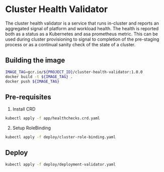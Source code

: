 # Cluster Health Validator

The cluster health validator is a service that runs in-cluster and reports an
aggregated signal of platform and workload health. The health is reported both
as a status as a Kubernetes and asa prometheus metric. This can be used during
cluster provisioning to signal to completion of the pre-staging process or as a
continual sanity check of the state of a cluster.

## Building the image

``` sh
IMAGE_TAG=gcr.io/${PROJECT_ID}/cluster-health-validator:1.0.0
docker build -t ${IMAGE_TAG} .
docker push ${IMAGE_TAG}
```

## Pre-requisites

1. Install CRD

```sh
kubectl apply -f app/healthchecks.crd.yaml
```

2. Setup RoleBinding

```sh
kubectl apply -f deploy/cluster-role-binding.yaml
```

## Deploy
```sh
kubectl apply -f deploy/deployment-validator.yaml
```



